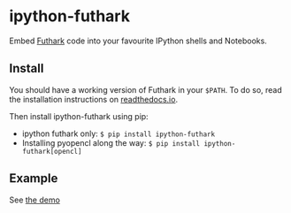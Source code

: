 # ipython-futhark

Embed [Futhark](http://futhark-lang.org) code into your favourite IPython
shells and Notebooks.

## Install

You should have a working version of Futhark in your `$PATH`. To do so, read
the installation instructions on
[readthedocs.io](https://futhark.readthedocs.io/en/latest/installation.html).

Then install ipython-futhark using pip:

* ipython futhark only: `$ pip install ipython-futhark`
* Installing pyopencl along the way: `$ pip install ipython-futhark[opencl]`

## Example

See [the demo](http://nbviewer.jupyter.org/github/titouanc/ipython-futhark/blob/master/Demo.ipynb)
